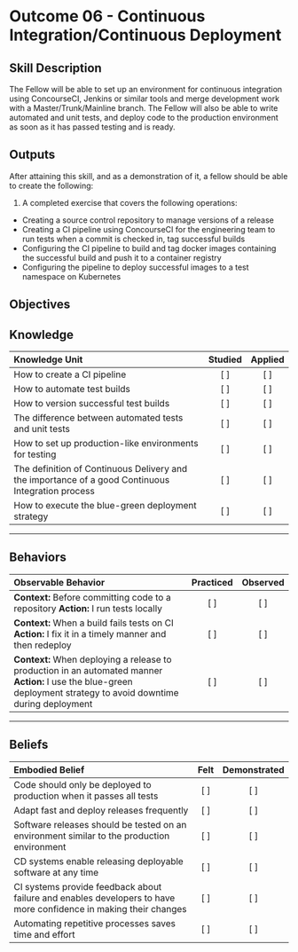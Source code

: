 # Outcome 06 - Continuous Integration/Continuous Deployment

Skill Description
-----------------
The Fellow will be able to set up an environment for continuous integration using ConcourseCI, Jenkins or similar tools and merge development work with a Master/Trunk/Mainline branch. The Fellow will also be able to write automated and unit tests, and deploy code to the production environment as soon as it has passed testing and is ready. 


Outputs
-------
After attaining this skill, and as a demonstration of it, a fellow should be able to create the following:

1. A completed exercise that covers the following operations:
  - Creating a source control repository to manage versions of a release
  - Creating a CI pipeline using ConcourseCI for the engineering team to run tests when a commit is checked in, tag successful builds
  - Configuring the CI pipeline to build and tag docker images containing the successful build and push it to a container registry
  - Configuring the pipeline to deploy successful images to a test namespace on Kubernetes


**Objectives**
--------------


## **Knowledge**

| Knowledge Unit   |      Studied      | Applied |
|:-----------------|:-----------------:|:---------:|
| How to create a CI pipeline | [ ] | [ ] |
| How to automate test builds | [ ] | [ ] |
| How to version successful test builds | [ ] | [ ] |
| The difference between automated tests and unit tests | [ ] | [ ] |
| How to set up production-like environments for testing | [ ] | [ ] |
| The definition of Continuous Delivery and the importance of a good Continuous Integration process | [ ] | [ ] |
| How to execute the blue-green deployment strategy | [ ] | [ ] |

----------------


## **Behaviors**

| Observable Behavior   |      Practiced      | Observed |
|:----------------------|:------------------:|:--------:|
| **Context:** Before committing code to a repository **Action:** I run tests locally | [ ] | [ ] |
| **Context:** When a build fails tests on CI **Action:** I fix it in a timely manner and then redeploy | [ ] | [ ] |
| **Context:** When deploying a release to production in an automated manner **Action:** I use the blue-green deployment strategy to avoid downtime during deployment | [ ] | [ ] |


--------------


## **Beliefs**

| Embodied Belief   |      Felt          | Demonstrated |
|:------------------|:------------------:|:------------:|
| Code should only be deployed to production when it passes all tests | [ ] | [ ] |
| Adapt fast and deploy releases frequently | [ ] | [ ] |
| Software releases should be tested on an environment similar to the production environment | [ ] | [ ] |
| CD systems enable releasing deployable software at any time | [ ] | [ ] |
| CI systems provide feedback about failure and enables developers to have more confidence in making their changes | [ ] | [ ] |
| Automating repetitive processes saves time and effort | [ ] | [ ] |
